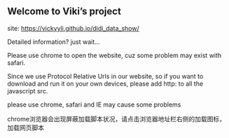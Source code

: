 ## Welcome to Viki’s project

site: https://vickyyli.github.io/didi_data_show/

Detailed information? just wait...

Please use chrome to open the website, cuz some problem may exist with safari.

Since we use Protocol Relative Urls in our website, so if you want to download and run it on your own devices, please add http: to all the javascript src.

please use chrome, safari and IE may cause some problems

chrome浏览器会出现屏蔽加载脚本状况，请点击浏览器地址栏右侧的加载图标，加载网页脚本

